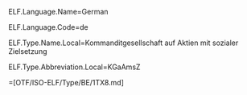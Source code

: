 ELF.Language.Name=German

ELF.Language.Code=de

ELF.Type.Name.Local=Kommanditgesellschaft auf Aktien mit sozialer Zielsetzung

ELF.Type.Abbreviation.Local=KGaAmsZ

=[OTF/ISO-ELF/Type/BE/1TX8.md]